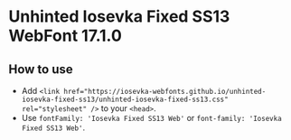 # Unhinted Iosevka Fixed SS13 WebFont 17.1.0

## How to use

- Add `<link href="https://iosevka-webfonts.github.io/unhinted-iosevka-fixed-ss13/unhinted-iosevka-fixed-ss13.css" rel="stylesheet" />` to your `<head>`.
- Use `fontFamily: 'Iosevka Fixed SS13 Web'` or `font-family: 'Iosevka Fixed SS13 Web'`.
